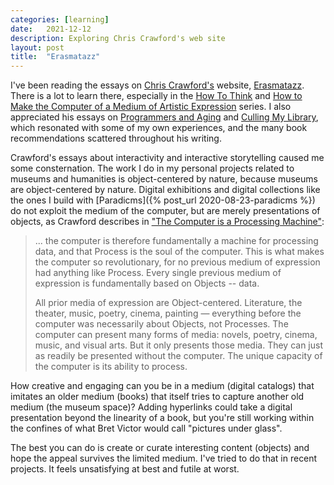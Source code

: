 ```yaml
---
categories: [learning]
date:   2021-12-12
description: Exploring Chris Crawford's web site
layout: post
title:  "Erasmatazz"
---
```


I've been reading the essays on [Chris Crawford's](https://en.wikipedia.org/wiki/Chris_Crawford_(game_designer)) website, [Erasmatazz](https://erasmatazz.com/). There is a lot to learn there, especially in the [How To Think](https://erasmatazz.com/personal/self/how-to-think-v-30/index.html) and [How to Make the Computer of a Medium of Artistic Expression](https://erasmatazz.com/library/course-description-2018/index.html) series. I also appreciated his essays on [Programmers and Aging](https://erasmatazz.com/library/course-description-2018/index.html) and [Culling My Library](https://erasmatazz.com/personal/experiences/culling-my-library.html), which resonated with some of my own experiences, and the many book recommendations scattered throughout his writing.

Crawford's essays about interactivity and interactive storytelling caused me some consternation. The work I do in my personal projects related to museums and humanities is object-centered by nature, because museums are object-centered by nature. Digital exhibitions and digital collections like the ones I build with [Paradicms]({% post_url 2020-08-23-paradicms %}) do not exploit the medium of the computer, but are merely presentations of objects, as Crawford describes in ["The Computer is a Processing Machine"](https://erasmatazz.com/library/course-description-2018/the-computer-is-a-processor.html):

> ...  the computer is therefore fundamentally a machine for processing data, and that Process is the soul of the computer. This is what makes the computer so revolutionary, for no previous medium of expression had anything like Process. Every single previous medium of expression is fundamentally based on Objects -- data.
> 
> All prior media of expression are Object-centered. Literature, the theater, music, poetry, cinema, painting — everything before the computer was necessarily about Objects, not Processes. The computer can present many forms of media: novels, poetry, cinema, music, and visual arts. But it only presents those media. They can just as readily be presented without the computer. The unique capacity of the computer is its ability to process.

How creative and engaging can you be in a medium (digital catalogs) that imitates an older medium (books) that itself tries to capture another old medium (the museum space)? Adding hyperlinks could take a digital presentation beyond the linearity of a book, but you're still working within the confines of what Bret Victor would call "pictures under glass".

The best you can do is create or curate interesting content (objects) and hope the appeal survives the limited medium. I've tried to do that in recent projects. It feels unsatisfying at best and futile at worst.
